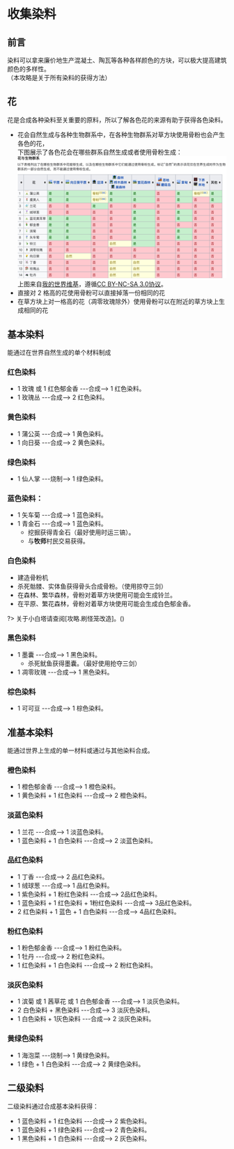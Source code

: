 
<!-- community/creation/tutorialCollectingDyes -->

# 收集染料

## 前言
染料可以拿来廉价地生产混凝土、陶瓦等各种各样颜色的方块，可以极大提高建筑颜色的多样性。</br>
（本攻略是关于所有染料的获得方法）

## 花
花是合成各种染料至关重要的原料，所以了解各色花的来源有助于获得各色染料。</br>
- 花会自然生成与各种生物群系中，在各种生物群系对草方块使用骨粉也会产生各色的花，</br>
下图展示了各色花会在哪些群系自然生成或者使用骨粉生成：</br>
![花](../../images/flower.jpg)</br>
上图来自[我的世界维基](https://wiki.biligame.com/mc/花)，遵循[CC BY-NC-SA 3.0协议](https://creativecommons.org/licenses/by-nc-sa/3.0/)。
- 直接对 2 格高的花使用骨粉可以直接掉落一份相同的花
- 在草方块上对一格高的花（凋零玫瑰除外）使用骨粉可以在附近的草方块上生成相同的花

## 基本染料
能通过在世界自然生成的单个材料制成
### 红色染料
- 1 玫瑰 或 1 红色郁金香  ---合成--> 1 红色染料。
- 1 玫瑰丛 ---合成--> 2 红色染料。

### 黄色染料
- 1 蒲公英 ---合成--> 1 黄色染料。
- 1 向日葵 ---合成--> 2 黄色染料。

### 绿色染料
- 1 仙人掌 ---烧制--> 1 绿色染料。

### 蓝色染料：
- 1 矢车菊 ---合成--> 1 蓝色染料。
- 1 青金石 ---合成--> 1 蓝色染料。
  - 挖掘获得青金石（最好使用时运三镐）。
  - 与**牧师**村民交易获得。

### 白色染料
- 建造骨粉机
- 杀死骷髅、实体鱼获得骨头合成骨粉。（使用掠夺三剑）
- 在森林、繁华森林，骨粉对着草方块使用可能会生成铃兰。
- 在平原、繁花森林，骨粉对着草方块使用可能会生成白色郁金香。

?> 关于小白塔请查阅[攻略.刷怪笼改造]。()

### 黑色染料
- 1 墨囊 ---合成--> 1 黑色染料。
  - 杀死鱿鱼获得墨囊。（最好使用抢夺三剑）
- 1 凋零玫瑰 ---合成--> 1 黑色染料。

### 棕色染料
- 1 可可豆 ---合成--> 1 棕色染料。

## 准基本染料
能通过世界上生成的单一材料或通过与其他染料合成。
### 橙色染料
- 1 橙色郁金香 ---合成--> 1 橙色染料。
- 1 黄色染料 + 1 红色染料 ---合成--> 2 橙色染料。

### 淡蓝色染料
- 1 兰花 ---合成--> 1 淡蓝色染料。
- 1 蓝色染料 + 1 白色染料 ---合成--> 2 淡蓝色染料。

### 品红色染料
- 1 丁香 ---合成--> 2 品红色染料。
- 1 绒球葱 ---合成--> 1 品红色染料。
- 1 紫色染料 + 1 粉红色染料 ---合成--> 2品红色染料。
- 1 蓝色染料 + 1 红色染料 + 1粉红色染料 ---合成--> 3品红色染料。
- 2 红色染料 + 1 蓝色 + 1 白色染料 ---合成--> 4品红色染料。

### 粉红色染料
- 1 粉色郁金香 ---合成--> 1 粉红色染料。
- 1 牡丹 ---合成--> 2 粉红色染料。
- 1 红色染料 + 1 白色染料 ---合成--> 2 粉红色染料。

### 淡灰色染料
- 1 滨菊 或 1 茜草花 或 1 白色郁金香 ---合成--> 1 淡灰色染料。
- 2 白色染料 + 黑色染料 ---合成--> 3 淡灰色染料。
- 1 白色染料 + 1灰色染料 ---合成--> 2 淡灰色染料。

### 黄绿色染料
- 1 海泡菜 ---烧制--> 1 黄绿色染料。
- 1 绿色 + 1 白色染料 ---合成--> 2 黄绿色染料。

## 二级染料
二级染料通过合成基本染料获得：
- 1 蓝色染料 + 1 红色染料 ---合成--> 2 紫色染料。
- 1 蓝色染料 + 1 绿色染料 ---合成--> 2 青色染料。
- 1 黑色染料 + 1 白色染料 ---合成--> 2 灰色染料。
